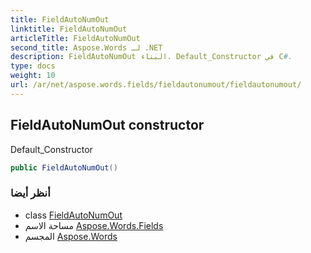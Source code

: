 ```yaml
---
title: FieldAutoNumOut
linktitle: FieldAutoNumOut
articleTitle: FieldAutoNumOut
second_title: Aspose.Words لـ .NET
description: FieldAutoNumOut البناء. Default_Constructor في C#.
type: docs
weight: 10
url: /ar/net/aspose.words.fields/fieldautonumout/fieldautonumout/
---
```

## FieldAutoNumOut constructor

Default_Constructor

```csharp
public FieldAutoNumOut()
```

### أنظر أيضا

* class [FieldAutoNumOut](../)
* مساحة الاسم [Aspose.Words.Fields](../../../aspose.words.fields/)
* المجسم [Aspose.Words](../../../)
